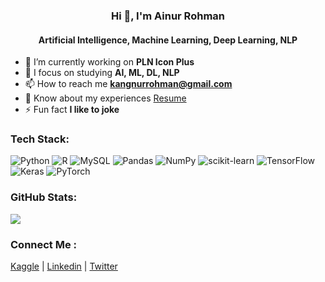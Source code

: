 <h3 align="center">Hi 👋, I'm Ainur Rohman</h3>
<h4 align="center">Artificial Intelligence, Machine Learning, Deep Learning, NLP</h4>

- 🔭 I’m currently working on **PLN Icon Plus**
- 🌱 I focus on studying **AI, ML, DL, NLP**
- 📫 How to reach me **kangnurrohman@gmail.com**
- 📄 Know about my experiences [Resume](https://dik.si/ResumeAinurRohman)
- ⚡ Fun fact **I like to joke**



### Tech Stack:
![Python](https://img.shields.io/badge/python-3670A0?style=for-the-badge&logo=python&logoColor=ffdd54) ![R](https://img.shields.io/badge/r-%23276DC3.svg?style=for-the-badge&logo=r&logoColor=white) ![MySQL](https://img.shields.io/badge/mysql-%2300f.svg?style=for-the-badge&logo=mysql&logoColor=white) ![Pandas](https://img.shields.io/badge/pandas-%23150458.svg?style=for-the-badge&logo=pandas&logoColor=white) ![NumPy](https://img.shields.io/badge/numpy-%23013243.svg?style=for-the-badge&logo=numpy&logoColor=white) ![scikit-learn](https://img.shields.io/badge/scikit--learn-%23F7931E.svg?style=for-the-badge&logo=scikit-learn&logoColor=white) ![TensorFlow](https://img.shields.io/badge/TensorFlow-%23FF6F00.svg?style=for-the-badge&logo=TensorFlow&logoColor=white) ![Keras](https://img.shields.io/badge/Keras-%23D00000.svg?style=for-the-badge&logo=Keras&logoColor=white) ![PyTorch](https://img.shields.io/badge/PyTorch-%23EE4C2C.svg?style=for-the-badge&logo=PyTorch&logoColor=white)

### GitHub Stats:
![](https://github-readme-stats.vercel.app/api/top-langs/?username=kangnurrohman&theme=dark&hide_border=false&include_all_commits=false&count_private=false&layout=compact)

### Connect Me :
[Kaggle](https://www.kaggle.com/ainurrohmanbwx/) | [Linkedin](https://id.linkedin.com/in/kangnurrohman) | [Twitter](https://twitter.com/kangnurrohman)
